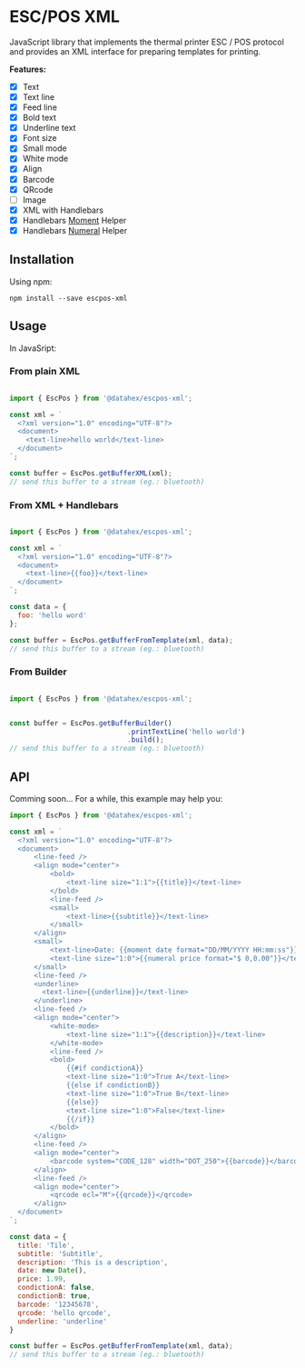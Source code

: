 # ESC/POS XML

JavaScript library that implements the thermal printer ESC / POS protocol and provides an XML interface for preparing templates for printing.

**Features:**
- [x] Text
- [x] Text line
- [x] Feed line
- [x] Bold text
- [x] Underline text
- [x] Font size
- [x] Small mode
- [x] White mode
- [x] Align
- [x] Barcode
- [x] QRcode
- [ ]  Image
- [x] XML with Handlebars
- [x] Handlebars [Moment](http://momentjs.com) Helper
- [x] Handlebars [Numeral](http://numeraljs.com) Helper

## Installation

Using npm:

```
npm install --save escpos-xml
```

## Usage

In JavaSript:

### From plain XML
```js

import { EscPos } from '@datahex/escpos-xml';

const xml = `
  <?xml version="1.0" encoding="UTF-8"?>
  <document>
    <text-line>hello world</text-line>
  </document>
`;

const buffer = EscPos.getBufferXML(xml);
// send this buffer to a stream (eg.: bluetooth)

```

### From XML + Handlebars
```js

import { EscPos } from '@datahex/escpos-xml';

const xml = `
  <?xml version="1.0" encoding="UTF-8"?>
  <document>
    <text-line>{{foo}}</text-line>
  </document>
`;

const data = {
  foo: 'hello word'
};

const buffer = EscPos.getBufferFromTemplate(xml, data);
// send this buffer to a stream (eg.: bluetooth)

```

### From Builder
```js

import { EscPos } from '@datahex/escpos-xml';


const buffer = EscPos.getBufferBuilder()
                             .printTextLine('hello world')
                             .build();
// send this buffer to a stream (eg.: bluetooth)

```

## API

Comming soon...
For a while, this example may help you:

```js
import { EscPos } from '@datahex/escpos-xml';

const xml = `
  <?xml version="1.0" encoding="UTF-8"?>
  <document>
      <line-feed />
      <align mode="center">
          <bold>
              <text-line size="1:1">{{title}}</text-line>
          </bold>
          <line-feed />
          <small>
              <text-line>{{subtitle}}</text-line>
          </small>
      </align>
      <small>
          <text-line>Date: {{moment date format="DD/MM/YYYY HH:mm:ss"}}</text-line>
          <text-line size="1:0">{{numeral price format="$ 0,0.00"}}</text-line>
      </small>
      <line-feed />
      <underline>
        <text-line>{{underline}}</text-line>
      </underline>
      <line-feed />
      <align mode="center">
          <white-mode>
              <text-line size="1:1">{{description}}</text-line>
          </white-mode>
          <line-feed />
          <bold>
              {{#if condictionA}}
              <text-line size="1:0">True A</text-line>
              {{else if condictionB}}
              <text-line size="1:0">True B</text-line>
              {{else}}
              <text-line size="1:0">False</text-line>
              {{/if}}
          </bold>
      </align>
      <line-feed />
      <align mode="center">
          <barcode system="CODE_128" width="DOT_250">{{barcode}}</barcode>
      </align>
      <line-feed />
      <align mode="center">
          <qrcode ecl="M">{{qrcode}}</qrcode>
      </align>
  </document>
`;

const data = {
  title: 'Tile',
  subtitle: 'Subtitle',
  description: 'This is a description',
  date: new Date(),
  price: 1.99,
  condictionA: false,
  condictionB: true,
  barcode: '12345678',
  qrcode: 'hello qrcode',
  underline: 'underline'
}

const buffer = EscPos.getBufferFromTemplate(xml, data);
// send this buffer to a stream (eg.: bluetooth)

```

